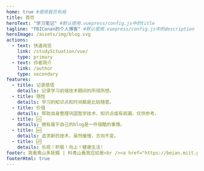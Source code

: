 ```yaml
---
home: true #使用首页布局
title: 首页
heroText: "学习笔记" #默认使用.vuepress/config.js中的title
tagline: "FBIConan的个人博客" #默认使用.vuepress/config.js中的description
heroImage: /assets/img/blog.svg
actions:
  - text: 快速阅览
    link: /studySituation/vue/
    type: primary
  - text: 作者简介
    link: /author
    type: secondary
features:
  - title: 记录感悟
    details: 记录学习前端技术期间的所得所想。
  - title: 随性
    details: 学习的知识点和时间都是比较随意。
  - title: 价值
    details: 帮助自身整理巩固暂学技术，知识点或有疏漏，仅供参考。
  - title: 🆒
    details: 拥有属于自己的blog是一件很酷的事情。
  - title: 🆕
    details: 追求新的技术，虽然缓慢，方向不变。
  - title: 🆙
    details: 乐观！积极！向上！健康生活!
footer: 我看青山多妩媚 | 料青山看我应如是<br /><a href="https://beian.miit.gov.cn" target="_blank">赣ICP备2022000226号-1</a>
footerHtml: true
---
```


<!-- ![hero](./assets/img/headphoto.png) -->
